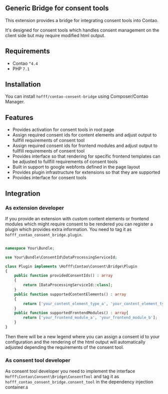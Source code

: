 Generic Bridge for consent tools
--------------------------------

This extension provides a bridge for integrating consent tools into Contao.

It's designed for consent tools which handles consent management on the client side but may require modified html
output.

Requirements
------------

 - Contao `^4.4`
 - PHP `7.1`


Installation
------------

You can install `hofff/contao-consent-bridge` using Composer/Contao Manager.


Features
--------

 - Provides activation for consent tools in root page
 - Assign required consent ids for content elements and adjust output to fullfill requirements of consent tool 
 - Assign required consent ids for frontend modules and adjust output to fullfill requirements of consent tool
 - Provides interface so that rendering for specific frontend templates can be adjusted to fullfill requirements of 
   consent tools  
 - Built in support to google webfonts defined in the page layout
 - Provides plugin infrastructure for extensions so that they are supported
 - Provides interface for consent tools 


Integration
------------

### As extension developer

If you provide an extension with custom content elements or frontend modules which might require consent to be rendered
you can register a plugin which provides extra information. You need to tag it as `hofff_contao_consent_bridge.plugin`.

```php

namespace Your\Bundle;

use Your\Bundle\ConsentId\DataProcessingServiceId;

class Plugin implements \Hofff\Contao\Consent\Bridge\Plugin
{
    public function providedConsentIds() : array
    {
        return [DataProcessingServiceId::class];
    }
    public function supportedContentElements() : array
    {
        return ['your_content_element_type_a', 'your_content_element_type_b'];
    }
    public function supportedFrontendModules() : array{
        return ['your_frontend_module_a', 'your_frontend_module_b'];
    }
}
```

Then there will be a new legend where you can assign a consent id to your configuration and the rendering of the 
html output will automatically adjusted depending the requirements of the consent tool.

### As consent tool developer

As consent tool developer you need to implement the interface `Hofff\Contao\Consent\Bridge\ConsentTool` and tag it 
as `hofff_contao_consent_bridge.consent_tool` in the dependency injection container.s
